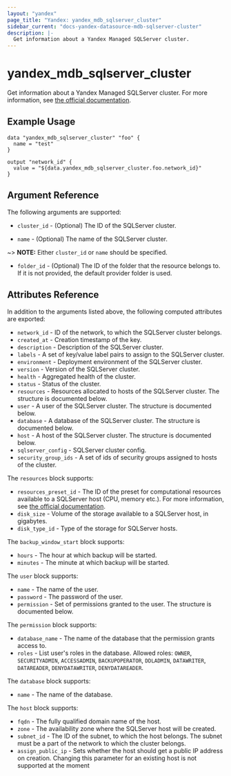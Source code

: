 ```yaml
---
layout: "yandex"
page_title: "Yandex: yandex_mdb_sqlserver_cluster"
sidebar_current: "docs-yandex-datasource-mdb-sqlserver-cluster"
description: |-
  Get information about a Yandex Managed SQLServer cluster.
---
```


# yandex\_mdb\_sqlserver\_cluster

Get information about a Yandex Managed SQLServer cluster. For more information, see
[the official documentation](https://cloud.yandex.com/docs/managed-sqlserver/).

## Example Usage

```hcl
data "yandex_mdb_sqlserver_cluster" "foo" {
  name = "test"
}

output "network_id" {
  value = "${data.yandex_mdb_sqlserver_cluster.foo.network_id}"
}
```

## Argument Reference

The following arguments are supported:

* `cluster_id` - (Optional) The ID of the SQLServer cluster.

* `name` - (Optional) The name of the SQLServer cluster.

~> **NOTE:** Either `cluster_id` or `name` should be specified.

* `folder_id` - (Optional) The ID of the folder that the resource belongs to. If it is not provided, the default provider folder is used.

## Attributes Reference

In addition to the arguments listed above, the following computed attributes are
exported:

* `network_id` - ID of the network, to which the SQLServer cluster belongs.
* `created_at` - Creation timestamp of the key.
* `description` - Description of the SQLServer cluster.
* `labels` - A set of key/value label pairs to assign to the SQLServer cluster.
* `environment` - Deployment environment of the SQLServer cluster.
* `version` - Version of the SQLServer cluster.
* `health` - Aggregated health of the cluster.
* `status` - Status of the cluster.
* `resources` - Resources allocated to hosts of the SQLServer cluster. The structure is documented below.
* `user` - A user of the SQLServer cluster. The structure is documented below.
* `database` - A database of the SQLServer cluster. The structure is documented below.
* `host` - A host of the SQLServer cluster. The structure is documented below.
* `sqlserver_config` - SQLServer cluster config.
* `security_group_ids` - A set of ids of security groups assigned to hosts of the cluster.

The `resources` block supports:

* `resources_preset_id` - The ID of the preset for computational resources available to a SQLServer host (CPU, memory etc.).
  For more information, see [the official documentation](https://cloud.yandex.com/docs/managed-sqlserver/concepts/instance-types).
* `disk_size` - Volume of the storage available to a SQLServer host, in gigabytes.
* `disk_type_id` - Type of the storage for SQLServer hosts.

The `backup_window_start` block supports:

* `hours` - The hour at which backup will be started.
* `minutes` - The minute at which backup will be started.

The `user` block supports:

* `name` - The name of the user.
* `password` - The password of the user.
* `permission` - Set of permissions granted to the user. The structure is documented below.

The `permission` block supports:

* `database_name` - The name of the database that the permission grants access to.
* `roles` - List user's roles in the database.
            Allowed roles: `OWNER`, `SECURITYADMIN`, `ACCESSADMIN`, `BACKUPOPERATOR`, `DDLADMIN`, `DATAWRITER`, `DATAREADER`, `DENYDATAWRITER`, `DENYDATAREADER`.

The `database` block supports:

* `name` - The name of the database.

The `host` block supports:

* `fqdn` - The fully qualified domain name of the host.
* `zone` - The availability zone where the SQLServer host will be created.
* `subnet_id` - The ID of the subnet, to which the host belongs. The subnet must be a part of the network to which the cluster belongs.
* `assign_public_ip` - Sets whether the host should get a public IP address on creation. Changing this parameter for an existing host is not supported at the moment

